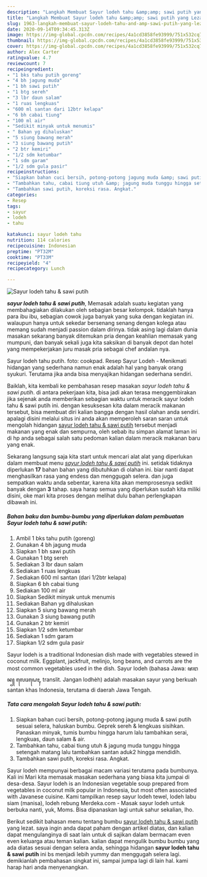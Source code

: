 ```yaml
---
description: "Langkah Membuat Sayur lodeh tahu &amp;amp; sawi putih yang Lezat Sekali"
title: "Langkah Membuat Sayur lodeh tahu &amp;amp; sawi putih yang Lezat Sekali"
slug: 1963-langkah-membuat-sayur-lodeh-tahu-and-amp-sawi-putih-yang-lezat-sekali
date: 2020-09-14T09:34:45.313Z
image: https://img-global.cpcdn.com/recipes/4a1cd3858fe93999/751x532cq70/sayur-lodeh-tahu-sawi-putih-foto-resep-utama.jpg
thumbnail: https://img-global.cpcdn.com/recipes/4a1cd3858fe93999/751x532cq70/sayur-lodeh-tahu-sawi-putih-foto-resep-utama.jpg
cover: https://img-global.cpcdn.com/recipes/4a1cd3858fe93999/751x532cq70/sayur-lodeh-tahu-sawi-putih-foto-resep-utama.jpg
author: Alex Carter
ratingvalue: 4.7
reviewcount: 7
recipeingredient:
- "1 bks tahu putih goreng"
- "4 bh jagung muda"
- "1 bh sawi putih"
- "1 btg sereh"
- "3 lbr daun salam"
- "1 ruas lengkuas"
- "600 ml santan dari 12btr kelapa"
- "6 bh cabai tiung"
- "100 ml air"
- "Sedikit minyak untuk menumis"
- " Bahan yg dihaluskan"
- "5 siung bawang merah"
- "3 siung bawang putih"
- "2 btr kemiri"
- "1/2 sdm ketumbar"
- "1 sdm garam"
- "1/2 sdm gula pasir"
recipeinstructions:
- "Siapkan bahan cuci bersih, potong-potong jagung muda &amp; sawi putih sesuai selera, haluskan bumbu. Geprek sereh &amp; lengkuas sisihkan. Panaskan minyak, tumis bumbu hingga harum lalu tambahkan serai, lengkuas, daun salam &amp; air."
- "Tambahkan tahu, cabai tiung utuh &amp; jagung muda tunggu hingga setengah matang lalu tambahkan santan aduk2 hingga mendidih."
- "Tambahkan sawi putih, koreksi rasa. Angkat."
categories:
- Resep
tags:
- sayur
- lodeh
- tahu

katakunci: sayur lodeh tahu 
nutrition: 114 calories
recipecuisine: Indonesian
preptime: "PT32M"
cooktime: "PT33M"
recipeyield: "4"
recipecategory: Lunch

---
```



![Sayur lodeh tahu &amp; sawi putih](https://img-global.cpcdn.com/recipes/4a1cd3858fe93999/751x532cq70/sayur-lodeh-tahu-sawi-putih-foto-resep-utama.jpg)

<b><i>sayur lodeh tahu &amp; sawi putih</i></b>, Memasak adalah suatu kegiatan yang membahagiakan dilakukan oleh sebagian besar kelompok. tidaklah hanya para ibu ibu, sebagian cowok juga banyak yang suka dengan kegiatan ini. walaupun hanya untuk sekedar bersenang senang dengan kolega atau memang sudah menjadi passion dalam dirinya. tidak asing lagi dalam dunia masakan sekarang banyak ditemukan pria dengan keahlian memasak yang mumpuni, dan banyak sekali juga kita saksikan di banyak depot dan hotel yang mempekerjakan juru masak pria sebagai chef andalan nya.

Sayur lodeh tahu putih. foto: cookpad. Resep Sayur Lodeh - Menikmati hidangan yang sederhana namun enak adalah hal yang banyak orang syukuri. Terutama jika anda bisa menyajikan hidangan sederhana sendiri.

Baiklah, kita kembali ke pembahasan resep masakan <i>sayur lodeh tahu &amp; sawi putih</i>. di antara pekerjaan kita, bisa jadi akan terasa menggembirakan jika sejenak anda memberikan sebagian waktu untuk meracik sayur lodeh tahu &amp; sawi putih ini. dengan kesuksesan kita dalam meracik makanan tersebut, bisa membuat diri kalian bangga dengan hasil olahan anda sendiri. apalagi disini melalui situs ini anda akan memperoleh saran saran untuk mengolah hidangan <u>sayur lodeh tahu &amp; sawi putih</u> tersebut menjadi makanan yang enak dan sempurna, oleh sebab itu simpan alamat laman ini di hp anda sebagai salah satu pedoman kalian dalam meracik makanan baru yang enak.


Sekarang langsung saja kita start untuk mencari alat alat yang diperlukan dalam membuat menu <u><i>sayur lodeh tahu &amp; sawi putih</i></u> ini. setidak tidaknya diperlukan <b>17</b> bahan bahan yang dibutuhkan di olahan ini. biar nanti dapat menghasilkan rasa yang endess dan menggugah selera. dan juga sempatkan waktu anda sebentar, karena kita akan memprosesnya sedikit banyak dengan <b>3</b> tahap. saya harap semua yang diperlukan sudah kita miliki disini, oke mari kita proses dengan melihat dulu bahan perlengkapan dibawah ini.

<!--inarticleads1-->

##### Bahan baku dan bumbu-bumbu yang diperlukan dalam pembuatan Sayur lodeh tahu &amp; sawi putih:

1. Ambil 1 bks tahu putih (goreng)
1. Gunakan 4 bh jagung muda
1. Siapkan 1 bh sawi putih
1. Gunakan 1 btg sereh
1. Sediakan 3 lbr daun salam
1. Sediakan 1 ruas lengkuas
1. Sediakan 600 ml santan (dari 1/2btr kelapa)
1. Siapkan 6 bh cabai tiung
1. Sediakan 100 ml air
1. Siapkan Sedikit minyak untuk menumis
1. Sediakan  Bahan yg dihaluskan
1. Siapkan 5 siung bawang merah
1. Gunakan 3 siung bawang putih
1. Gunakan 2 btr kemiri
1. Siapkan 1/2 sdm ketumbar
1. Sediakan 1 sdm garam
1. Siapkan 1/2 sdm gula pasir


Sayur lodeh is a traditional Indonesian dish made with vegetables stewed in coconut milk. Eggplant, jackfruit, melinjo, long beans, and carrots are the most common vegetables used in the dish. Sayur lodeh (bahasa Jawa: ꦗꦔꦤ꧀ ꦭꦺꦴꦝꦺꦃ, translit. Jangan lodhèh) adalah masakan sayur yang berkuah santan khas Indonesia, terutama di daerah Jawa Tengah. 

<!--inarticleads2-->

##### Tata cara mengolah Sayur lodeh tahu &amp; sawi putih:

1. Siapkan bahan cuci bersih, potong-potong jagung muda &amp; sawi putih sesuai selera, haluskan bumbu. Geprek sereh &amp; lengkuas sisihkan. Panaskan minyak, tumis bumbu hingga harum lalu tambahkan serai, lengkuas, daun salam &amp; air.
1. Tambahkan tahu, cabai tiung utuh &amp; jagung muda tunggu hingga setengah matang lalu tambahkan santan aduk2 hingga mendidih.
1. Tambahkan sawi putih, koreksi rasa. Angkat.


Sayur lodeh mempunyai berbagai macam variasi terutama pada bumbunya. Kali ini Mari kita memasak masakan sederhana yang biasa kita jumpai di desa-desa. Sayur lodeh is an Indonesian vegetable soup prepared from vegetables in coconut milk popular in Indonesia, but most often associated with Javanese cuisine. Kami tampilkan resep sayur lodeh tewel, lodeh labu siam (manisa), lodeh rebung Merdeka.com - Masak sayur lodeh untuk berbuka nanti, yuk, Moms. Bisa dipanaskan lagi untuk sahur sekalian, lho. 

Berikut sedikit bahasan menu tentang bumbu <u>sayur lodeh tahu &amp; sawi putih</u> yang lezat. saya ingin anda dapat paham dengan artikel diatas, dan kalian dapat mengulanginya di saat lain untuk di sajikan dalam bermacam even even keluarga atau teman kalian. kalian dapat mengulik bumbu bumbu yang ada diatas sesuai dengan selera anda, sehingga hidangan <b>sayur lodeh tahu &amp; sawi putih</b> ini bs menjadi lebih yummy dan menggugah selera lagi. demikianlah pembahasan singkat ini, sampai jumpa lagi di lain hal. kami harap hari anda menyenangkan.
